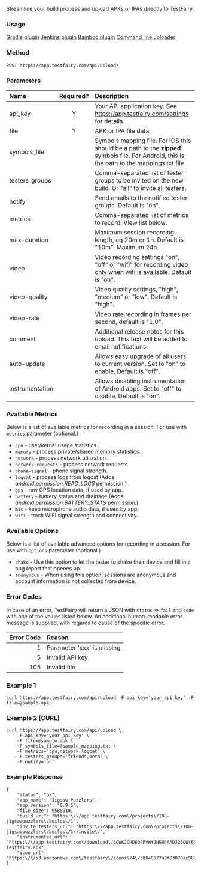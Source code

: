 
Streamline your build process and upload APKs or IPAs directly to TestFairy.

### Usage
[Gradle plugin](https://github.com/testfairy/testfairy-gradle-plugin)
[Jenkins plugin](https://wiki.jenkins-ci.org/display/JENKINS/TestFairy+Plugin)
[Bamboo plugin](http://docs.testfairy.com/Integrations/Bamboo.html)
[Command line uploader](https://github.com/testfairy/command-line-uploader/blob/master/testfairy-uploader.sh) 


### Method
`POST https://app.testfairy.com/api/upload/`

### Parameters

| Name            |  Required?  | Description  |
|:----------------|:-----------:|:-------------|
| api_key         | Y           | Your API application key. See https://app.testfairy.com/settings for details. |
| file            | Y           | APK or IPA file data. |
| symbols_file    |             | Symbols mapping file. For iOS this should be a path to the **zipped** symbols file. For Android, this is the path to the mappings.txt file |
| testers_groups  |             | Comma-separated list of tester groups to be invited on the new build. Or "all" to invite all testers. |
| notify          |             | Send emails to the notified tester groups. Default is "on". |
| metrics         |             | Comma-separated list of metrics to record. View list below. |
| max-duration    |             | Maximum session recording length, eg 20m or 1h. Default is "10m". Maximum 24h. |
| video           |             | Video recording settings "on", "off" or "wifi" for recording video only when wifi is available. Default is "on". |
| video-quality   |             | Video quality settings, "high", "medium" or "low". Default is "high". |
| video-rate      |             | Video rate recording in frames per second, default is "1.0". |
| comment         |             | Additional release notes for this upload. This text will be added to email notifications. |
| auto-update     |             | Allows easy upgrade of all users to current version. Set to "on" to enable. Default is "off". |
| instrumentation |             | Allows disabling instrumentation of Android apps. Set to "off" to disable. Default is "on". |

### Available Metrics

Below is a list of available metrics for recording in a session. For use with `metrics` parameter (optional.)

 - `cpu` - user/kernel usage statistics.
 - `memory` - process private/shared memory statistics.
 - `network` - process network utilization.
 - `network-requests` - process network requests.
 - `phone-signal` - phone signal strength.
 - `logcat` - process logs from logcat (Adds *android.permission.READ_LOGS* permission.)
 - `gps` - raw GPS location data, if used by app.
 - `battery` - battery status and drainage (Adds *android.permission.BATTERY_STATS* permission.)
 - `mic` - keep microphone audio data, if used by app.
 - `wifi` - track WIFI signal strength and connectivity.

### Available Options

Below is a list of available advanced options for recording in a session. For use with `options` parameter (optional.)

 - `shake` - Use this option to let the tester to shake their device and fill in a bug report that openes up.
 - `anonymous` - When using this option, sessions are anonymous and account information is not collected from device.

### Error Codes

In case of an error, TestFairy will return a JSON with `status` => `fail` and `code` with one of the values
listed below. An additional human-readable error message is supplied, with regards to cause of the specific error.

| Error Code | Reason |
|-----------:|:-------|
| 1          | Parameter 'xxx' is missing |
| 5          | Invalid API key |
| 105        | Invalid file |

### Example 1 
```
curl https://app.testfairy.com/api/upload -F api_key='your_api_key' -F file=@sample.apk 
```

### Example 2 (CURL)
```
curl https://app.testfairy.com/api/upload \
	-F api_key='your_api_key' \
	-F file=@sample.apk \
	-F symbols_file=@sample_mapping.txt \
	-F metrics='cpu,network,logcat' \
	-F testers_groups='friends,beta' \
	-F notify='on'
```

### Example Response
```
{
	"status": "ok",
	"app_name": "Jigsaw Puzzlers",
	"app_version": "0.9.5",
	"file_size": 9585610,
	"build_url": "https:\/\/app.testfairy.com\/projects\/100-jigsawpuzzlers\/builds\/1",
	"invite_testers_url": "https:\/\/app.testfairy.com\/projects\/100-jigsawpuzzlers\/builds\/1\/invite\/",
	"instrumented_url": "https:\/\/app.testfairy.com\/download\/6CWKJCHD60PPVWYJHGM4AADJ26QWY63BTHAKQYA4SDR0\/filename_v1.1-testfairy.apk",
	"icon_url": "https:\/\/s3.amazonaws.com\/testfairy\/icons\/4\/30040977a9f83070ac983cfb4f706d61472caf5c.png"
}
```

